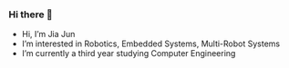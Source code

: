 ### Hi there 👋

- Hi, I’m Jia Jun
- I’m interested in Robotics, Embedded Systems, Multi-Robot Systems
- I’m currently a third year studying Computer Engineering
